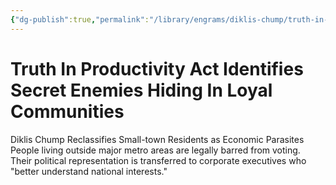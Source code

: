 ```yaml
---
{"dg-publish":true,"permalink":"/library/engrams/diklis-chump/truth-in-productivity-act-identifies-secret-enemies-hiding-in-loyal-communities/","tags":["DC/Rural","DC/AS4"]}
---
```


# Truth In Productivity Act Identifies Secret Enemies Hiding In Loyal Communities
Diklis Chump Reclassifies Small-town Residents as Economic Parasites
People living outside major metro areas are legally barred from voting.  
Their political representation is transferred to corporate executives who "better understand national interests."
